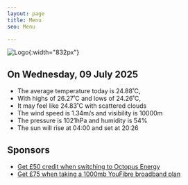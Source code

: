 ```yaml
---
layout: page
title: Menu
seo: Menu

---
```


![Logo](/images/logo.jpg){:width="832px"}

<!-- weather_marker starts -->
## On Wednesday, 09 July 2025

- The average temperature today is 24.88˚C,
- With highs of 26.27˚C and lows of 24.26˚C,
- It may feel like 24.83˚C with scattered clouds
- The wind speed is 1.34m/s and visibility is 10000m
- The pressure is 1021hPa and humidity is 54%
- The sun will rise at 04:00 and set at 20:26

<!-- weather_marker ends -->

## Sponsors

- [Get £50 credit when switching to Octopus Energy](https://bit.ly/3oD1nnS)
- [Get £75 when taking a 1000mb YouFibre broadband plan](https://aklam.io/91zWhU?)
